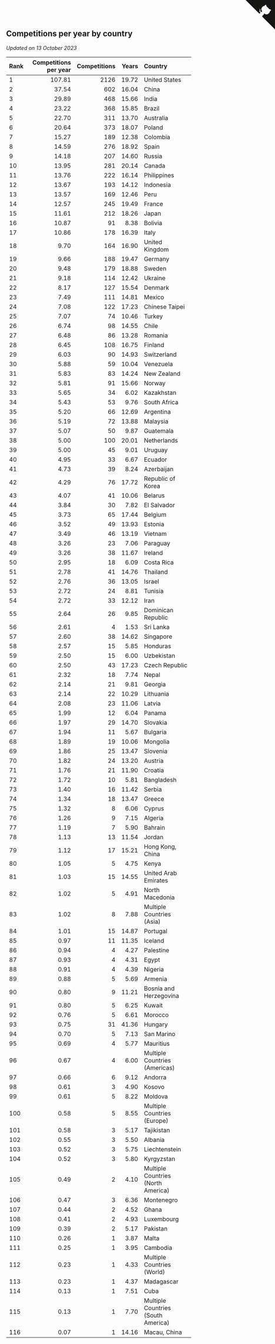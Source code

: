 ## Competitions per year by country

*Updated on 13 October 2023*

| Rank | Competitions per year | Competitions | Years | Country |
| :--- | ---: | ---: | ---: | :--- |
| 1 | 107.81 | 2126 | 19.72 | United States |
| 2 | 37.54 | 602 | 16.04 | China |
| 3 | 29.89 | 468 | 15.66 | India |
| 4 | 23.22 | 368 | 15.85 | Brazil |
| 5 | 22.70 | 311 | 13.70 | Australia |
| 6 | 20.64 | 373 | 18.07 | Poland |
| 7 | 15.27 | 189 | 12.38 | Colombia |
| 8 | 14.59 | 276 | 18.92 | Spain |
| 9 | 14.18 | 207 | 14.60 | Russia |
| 10 | 13.95 | 281 | 20.14 | Canada |
| 11 | 13.76 | 222 | 16.14 | Philippines |
| 12 | 13.67 | 193 | 14.12 | Indonesia |
| 13 | 13.57 | 169 | 12.46 | Peru |
| 14 | 12.57 | 245 | 19.49 | France |
| 15 | 11.61 | 212 | 18.26 | Japan |
| 16 | 10.87 | 91 | 8.38 | Bolivia |
| 17 | 10.86 | 178 | 16.39 | Italy |
| 18 | 9.70 | 164 | 16.90 | United Kingdom |
| 19 | 9.66 | 188 | 19.47 | Germany |
| 20 | 9.48 | 179 | 18.88 | Sweden |
| 21 | 9.18 | 114 | 12.42 | Ukraine |
| 22 | 8.17 | 127 | 15.54 | Denmark |
| 23 | 7.49 | 111 | 14.81 | Mexico |
| 24 | 7.08 | 122 | 17.23 | Chinese Taipei |
| 25 | 7.07 | 74 | 10.46 | Turkey |
| 26 | 6.74 | 98 | 14.55 | Chile |
| 27 | 6.48 | 86 | 13.28 | Romania |
| 28 | 6.45 | 108 | 16.75 | Finland |
| 29 | 6.03 | 90 | 14.93 | Switzerland |
| 30 | 5.88 | 59 | 10.04 | Venezuela |
| 31 | 5.83 | 83 | 14.24 | New Zealand |
| 32 | 5.81 | 91 | 15.66 | Norway |
| 33 | 5.65 | 34 | 6.02 | Kazakhstan |
| 34 | 5.43 | 53 | 9.76 | South Africa |
| 35 | 5.20 | 66 | 12.69 | Argentina |
| 36 | 5.19 | 72 | 13.88 | Malaysia |
| 37 | 5.07 | 50 | 9.87 | Guatemala |
| 38 | 5.00 | 100 | 20.01 | Netherlands |
| 39 | 5.00 | 45 | 9.01 | Uruguay |
| 40 | 4.95 | 33 | 6.67 | Ecuador |
| 41 | 4.73 | 39 | 8.24 | Azerbaijan |
| 42 | 4.29 | 76 | 17.72 | Republic of Korea |
| 43 | 4.07 | 41 | 10.06 | Belarus |
| 44 | 3.84 | 30 | 7.82 | El Salvador |
| 45 | 3.73 | 65 | 17.44 | Belgium |
| 46 | 3.52 | 49 | 13.93 | Estonia |
| 47 | 3.49 | 46 | 13.19 | Vietnam |
| 48 | 3.26 | 23 | 7.06 | Paraguay |
| 49 | 3.26 | 38 | 11.67 | Ireland |
| 50 | 2.95 | 18 | 6.09 | Costa Rica |
| 51 | 2.78 | 41 | 14.76 | Thailand |
| 52 | 2.76 | 36 | 13.05 | Israel |
| 53 | 2.72 | 24 | 8.81 | Tunisia |
| 54 | 2.72 | 33 | 12.12 | Iran |
| 55 | 2.64 | 26 | 9.85 | Dominican Republic |
| 56 | 2.61 | 4 | 1.53 | Sri Lanka |
| 57 | 2.60 | 38 | 14.62 | Singapore |
| 58 | 2.57 | 15 | 5.85 | Honduras |
| 59 | 2.50 | 15 | 6.00 | Uzbekistan |
| 60 | 2.50 | 43 | 17.23 | Czech Republic |
| 61 | 2.32 | 18 | 7.74 | Nepal |
| 62 | 2.14 | 21 | 9.81 | Georgia |
| 63 | 2.14 | 22 | 10.29 | Lithuania |
| 64 | 2.08 | 23 | 11.06 | Latvia |
| 65 | 1.99 | 12 | 6.04 | Panama |
| 66 | 1.97 | 29 | 14.70 | Slovakia |
| 67 | 1.94 | 11 | 5.67 | Bulgaria |
| 68 | 1.89 | 19 | 10.06 | Mongolia |
| 69 | 1.86 | 25 | 13.47 | Slovenia |
| 70 | 1.82 | 24 | 13.20 | Austria |
| 71 | 1.76 | 21 | 11.90 | Croatia |
| 72 | 1.72 | 10 | 5.81 | Bangladesh |
| 73 | 1.40 | 16 | 11.42 | Serbia |
| 74 | 1.34 | 18 | 13.47 | Greece |
| 75 | 1.32 | 8 | 6.06 | Cyprus |
| 76 | 1.26 | 9 | 7.15 | Algeria |
| 77 | 1.19 | 7 | 5.90 | Bahrain |
| 78 | 1.13 | 13 | 11.54 | Jordan |
| 79 | 1.12 | 17 | 15.21 | Hong Kong, China |
| 80 | 1.05 | 5 | 4.75 | Kenya |
| 81 | 1.03 | 15 | 14.55 | United Arab Emirates |
| 82 | 1.02 | 5 | 4.91 | North Macedonia |
| 83 | 1.02 | 8 | 7.88 | Multiple Countries (Asia) |
| 84 | 1.01 | 15 | 14.87 | Portugal |
| 85 | 0.97 | 11 | 11.35 | Iceland |
| 86 | 0.94 | 4 | 4.27 | Palestine |
| 87 | 0.93 | 4 | 4.31 | Egypt |
| 88 | 0.91 | 4 | 4.39 | Nigeria |
| 89 | 0.88 | 5 | 5.69 | Armenia |
| 90 | 0.80 | 9 | 11.21 | Bosnia and Herzegovina |
| 91 | 0.80 | 5 | 6.25 | Kuwait |
| 92 | 0.76 | 5 | 6.61 | Morocco |
| 93 | 0.75 | 31 | 41.36 | Hungary |
| 94 | 0.70 | 5 | 7.13 | San Marino |
| 95 | 0.69 | 4 | 5.77 | Mauritius |
| 96 | 0.67 | 4 | 6.00 | Multiple Countries (Americas) |
| 97 | 0.66 | 6 | 9.12 | Andorra |
| 98 | 0.61 | 3 | 4.90 | Kosovo |
| 99 | 0.61 | 5 | 8.22 | Moldova |
| 100 | 0.58 | 5 | 8.55 | Multiple Countries (Europe) |
| 101 | 0.58 | 3 | 5.17 | Tajikistan |
| 102 | 0.55 | 3 | 5.50 | Albania |
| 103 | 0.52 | 3 | 5.75 | Liechtenstein |
| 104 | 0.52 | 3 | 5.80 | Kyrgyzstan |
| 105 | 0.49 | 2 | 4.10 | Multiple Countries (North America) |
| 106 | 0.47 | 3 | 6.36 | Montenegro |
| 107 | 0.44 | 2 | 4.52 | Ghana |
| 108 | 0.41 | 2 | 4.93 | Luxembourg |
| 109 | 0.39 | 2 | 5.17 | Pakistan |
| 110 | 0.26 | 1 | 3.87 | Malta |
| 111 | 0.25 | 1 | 3.95 | Cambodia |
| 112 | 0.23 | 1 | 4.33 | Multiple Countries (World) |
| 113 | 0.23 | 1 | 4.37 | Madagascar |
| 114 | 0.13 | 1 | 7.51 | Cuba |
| 115 | 0.13 | 1 | 7.70 | Multiple Countries (South America) |
| 116 | 0.07 | 1 | 14.16 | Macau, China |


<a href="https://github.com/JustinTimeCuber/wca_statistics" class="github-corner" aria-label="View source on Github"><svg width="80" height="80" viewBox="0 0 250 250" style="fill:#151513; color:#fff; position: absolute; top: 0; border: 0; right: 0;" aria-hidden="true"><path d="M0,0 L115,115 L130,115 L142,142 L250,250 L250,0 Z"></path><path d="M128.3,109.0 C113.8,99.7 119.0,89.6 119.0,89.6 C122.0,82.7 120.5,78.6 120.5,78.6 C119.2,72.0 123.4,76.3 123.4,76.3 C127.3,80.9 125.5,87.3 125.5,87.3 C122.9,97.6 130.6,101.9 134.4,103.2" fill="currentColor" style="transform-origin: 130px 106px;" class="octo-arm"></path><path d="M115.0,115.0 C114.9,115.1 118.7,116.5 119.8,115.4 L133.7,101.6 C136.9,99.2 139.9,98.4 142.2,98.6 C133.8,88.0 127.5,74.4 143.8,58.0 C148.5,53.4 154.0,51.2 159.7,51.0 C160.3,49.4 163.2,43.6 171.4,40.1 C171.4,40.1 176.1,42.5 178.8,56.2 C183.1,58.6 187.2,61.8 190.9,65.4 C194.5,69.0 197.7,73.2 200.1,77.6 C213.8,80.2 216.3,84.9 216.3,84.9 C212.7,93.1 206.9,96.0 205.4,96.6 C205.1,102.4 203.0,107.8 198.3,112.5 C181.9,128.9 168.3,122.5 157.7,114.1 C157.9,116.9 156.7,120.9 152.7,124.9 L141.0,136.5 C139.8,137.7 141.6,141.9 141.8,141.8 Z" fill="currentColor" class="octo-body"></path></svg></a><style>.github-corner:hover .octo-arm{animation:octocat-wave 560ms ease-in-out}@keyframes octocat-wave{0%,100%{transform:rotate(0)}20%,60%{transform:rotate(-25deg)}40%,80%{transform:rotate(10deg)}}@media (max-width:500px){.github-corner:hover .octo-arm{animation:none}.github-corner .octo-arm{animation:octocat-wave 560ms ease-in-out}}</style>

